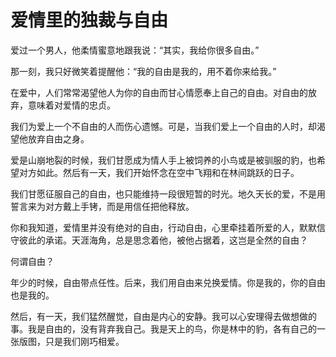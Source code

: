 # 爱情里的独裁与自由

爱过一个男人，他柔情蜜意地跟我说：“其实，我给你很多自由。” 

那一刻，我只好微笑着提醒他：“我的自由是我的，用不着你来给我。” 

在爱中，人们常常渴望他人为你的自由而甘心情愿奉上自己的自由。对自由的放弃，意味着对爱情的忠贞。 

我们为爱上一个不自由的人而伤心遗憾。可是，当我们爱上一个自由的人时，却渴望他放弃自由之身。 

爱是山崩地裂的时候，我们甘愿成为情人手上被饲养的小鸟或是被驯服的豹，也希望对方如此。然后有一天，我们开始怀念在空中飞翔和在林间跳跃的日子。 

我们甘愿征服自己的自由，也只能维持一段很短暂的时光。地久天长的爱，不是用誓言来为对方戴上手铐，而是用信任把他释放。 

你和我知道，爱情里并没有绝对的自由，行动自由，心里牵挂着所爱的人，默默信守彼此的承诺。天涯海角，总是思念着他，被他占据着，这岂是全然的自由？ 

何谓自由？ 

年少的时候，自由带点任性。后来，我们用自由来兑换爱情。你是我的，你的自由也是我的。 

然后，有一天，我们猛然醒觉，自由是内心的安静。我可以心安理得去做想做的事。我是自由的，没有背弃我自己。我是天上的鸟，你是林中的豹，各有自己的一张版图，只是我们刚巧相爱。